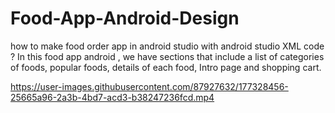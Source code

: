 # Food-App-Android-Design

how to make food order app in android studio with android studio XML code ?
In this food app android , we have sections that include a list of categories of foods, popular foods, details of each food, Intro page and shopping cart.


https://user-images.githubusercontent.com/87927632/177328456-25665a96-2a3b-4bd7-acd3-b38247236fcd.mp4


